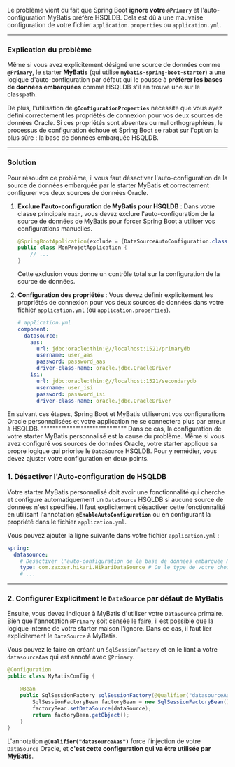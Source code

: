 Le problème vient du fait que Spring Boot **ignore votre `@Primary`** et l'auto-configuration MyBatis préfère HSQLDB.  Cela est dû à une mauvaise configuration de votre fichier `application.properties` ou `application.yml`.

-----

### Explication du problème

Même si vous avez explicitement désigné une source de données comme **`@Primary`**, le starter **MyBatis** (qui utilise **`mybatis-spring-boot-starter`**) a une logique d'auto-configuration par défaut qui le pousse à **préférer les bases de données embarquées** comme HSQLDB s'il en trouve une sur le classpath.

De plus, l'utilisation de **`@ConfigurationProperties`** nécessite que vous ayez défini correctement les propriétés de connexion pour vos deux sources de données Oracle. Si ces propriétés sont absentes ou mal orthographiées, le processus de configuration échoue et Spring Boot se rabat sur l'option la plus sûre : la base de données embarquée HSQLDB.

-----

### Solution

Pour résoudre ce problème, il vous faut désactiver l'auto-configuration de la source de données embarquée par le starter MyBatis et correctement configurer vos deux sources de données Oracle.

1.  **Exclure l'auto-configuration de MyBatis pour HSQLDB** : Dans votre classe principale `main`, vous devez exclure l'auto-configuration de la source de données de MyBatis pour forcer Spring Boot à utiliser vos configurations manuelles.

    ```java
    @SpringBootApplication(exclude = {DataSourceAutoConfiguration.class, MybatisAutoConfiguration.class})
    public class MonProjetApplication {
        // ...
    }
    ```

    Cette exclusion vous donne un contrôle total sur la configuration de la source de données.

2.  **Configuration des propriétés** : Vous devez définir explicitement les propriétés de connexion pour vos deux sources de données dans votre fichier `application.yml` (ou `application.properties`).

    ```yaml
    # application.yml
    component:
      datasource:
        aas:
          url: jdbc:oracle:thin:@//localhost:1521/primarydb
          username: user_aas
          password: password_aas
          driver-class-name: oracle.jdbc.OracleDriver
        isi:
          url: jdbc:oracle:thin:@//localhost:1521/secondarydb
          username: user_isi
          password: password_isi
          driver-class-name: oracle.jdbc.OracleDriver
    ```

En suivant ces étapes, Spring Boot et MyBatis utiliseront vos configurations Oracle personnalisées et votre application ne se connectera plus par erreur à HSQLDB.
""""""""""""""""""""""""""""""
Dans ce cas, la configuration de votre starter MyBatis personnalisé est la cause du problème. Même si vous avez configuré vos sources de données Oracle, votre starter applique sa propre logique qui priorise le `DataSource` HSQLDB. Pour y remédier, vous devez ajuster votre configuration en deux points.

### 1\. Désactiver l'Auto-configuration de HSQLDB

Votre starter MyBatis personnalisé doit avoir une fonctionnalité qui cherche et configure automatiquement un `DataSource` HSQLDB si aucune source de données n'est spécifiée. Il faut explicitement désactiver cette fonctionnalité en utilisant l'annotation **`@EnableAutoConfiguration`** ou en configurant la propriété dans le fichier `application.yml`.

Vous pouvez ajouter la ligne suivante dans votre fichier `application.yml` :

```yaml
spring:
  datasource:
    # Désactiver l'auto-configuration de la base de données embarquée HSQL
    type: com.zaxxer.hikari.HikariDataSource # Ou le type de votre choix
    # ...
```

-----

### 2\. Configurer Explicitment le `DataSource` par défaut de MyBatis

Ensuite, vous devez indiquer à MyBatis d'utiliser votre `DataSource` primaire. Bien que l'annotation `@Primary` soit censée le faire, il est possible que la logique interne de votre starter maison l'ignore. Dans ce cas, il faut lier explicitement le `DataSource` à MyBatis.

Vous pouvez le faire en créant un `SqlSessionFactory` et en le liant à votre `datasourceAas` qui est annoté avec `@Primary`.

```java
@Configuration
public class MyBatisConfig {

    @Bean
    public SqlSessionFactory sqlSessionFactory(@Qualifier("datasourceAas") DataSource dataSource) throws Exception {
        SqlSessionFactoryBean factoryBean = new SqlSessionFactoryBean();
        factoryBean.setDataSource(dataSource);
        return factoryBean.getObject();
    }
}
```

L'annotation **`@Qualifier("datasourceAas")`** force l'injection de votre `DataSource` Oracle, et **c'est cette configuration qui va être utilisée par MyBatis**.
